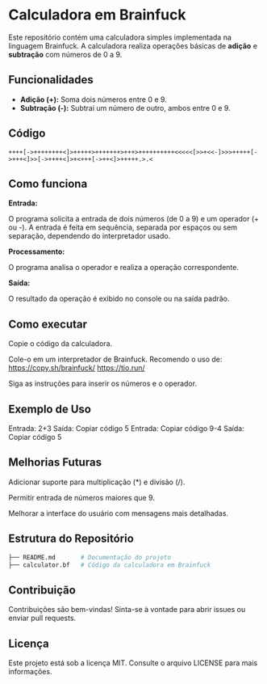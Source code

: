 # Calculadora em Brainfuck

Este repositório contém uma calculadora simples implementada na linguagem Brainfuck. A calculadora realiza operações básicas de **adição** e **subtração** com números de 0 a 9.

## Funcionalidades

- **Adição (+):** Soma dois números entre 0 e 9.
- **Subtração (-):** Subtrai um número de outro, ambos entre 0 e 9.

## Código

```brainfuck
++++[->++++++++<]>+++++>+++++++>+++>++++++++++<<<<<[>>+<<-]>>>+++++[->+++<]>>[->++++<]>+<+++[->++<]>+++++.>.<
```

## Como funciona

**Entrada:**

O programa solicita a entrada de dois números (de 0 a 9) e um operador (+ ou -).
A entrada é feita em sequência, separada por espaços ou sem separação, dependendo do interpretador usado.

**Processamento:**

O programa analisa o operador e realiza a operação correspondente.

**Saída:**

O resultado da operação é exibido no console ou na saída padrão.

## Como executar

Copie o código da calculadora.

Cole-o em um interpretador de Brainfuck. Recomendo o uso de:
https://copy.sh/brainfuck/
https://tio.run/

Siga as instruções para inserir os números e o operador.

## Exemplo de Uso

Entrada:
2+3
Saída:
Copiar código
5
Entrada:
Copiar código
9-4
Saída:
Copiar código
5

## Melhorias Futuras

Adicionar suporte para multiplicação (*) e divisão (/).

Permitir entrada de números maiores que 9.

Melhorar a interface do usuário com mensagens mais detalhadas.

## Estrutura do Repositório

```bash
├── README.md       # Documentação do projeto
├── calculator.bf   # Código da calculadora em Brainfuck
```

## Contribuição

Contribuições são bem-vindas! Sinta-se à vontade para abrir issues ou enviar pull requests.

## Licença

Este projeto está sob a licença MIT. Consulte o arquivo LICENSE para mais informações.
